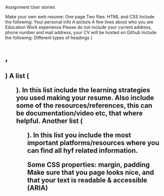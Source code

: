 Assignment
User stories

Make your own web resume:
One page
Two files: HTML and CSS
Include the following:
Your personal info
A picture
A few lines about who you are
Education
Work experience
Please do not include your current address, phone number and mail address, your CV will be hosted on Github
Include the following:
Different types of headings (<h1>, <h2>)
A list (<ul>). In this list include the learning strategies you used making your resume. Also include some of the resources/references, this can be documentation/video etc, that where helpful.
Another list (<ul>). In this list you include the most important platforms/resources where you can find all hyf related information.
<img>
<p>
Some CSS properties: margin, padding
Make sure that you page looks nice, and that your text is readable & accessible (ARIA)
